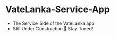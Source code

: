 # VateLanka-Service-App
- The Service Side of the VateLanka app
- Still Under Construction 🚧 Stay Tuned!
